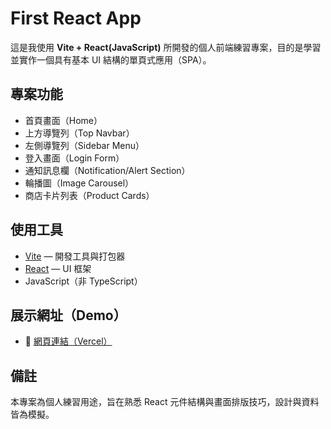 # First React App

這是我使用 **Vite + React(JavaScript)** 所開發的個人前端練習專案，目的是學習並實作一個具有基本 UI 結構的單頁式應用（SPA）。

## 專案功能

- 首頁畫面（Home）
- 上方導覽列（Top Navbar）
- 左側導覽列（Sidebar Menu）
- 登入畫面（Login Form）
- 通知訊息欄（Notification/Alert Section）
- 輪播圖（Image Carousel）
- 商店卡片列表（Product Cards）

## 使用工具

- [Vite](https://vitejs.dev/) — 開發工具與打包器
- [React](https://react.dev/) — UI 框架
- JavaScript（非 TypeScript）

## 展示網址（Demo）

- 🔗 [網頁連結（Vercel）](https://first-react-app-sigma-nine.vercel.app/)

## 備註

本專案為個人練習用途，旨在熟悉 React 元件結構與畫面排版技巧，設計與資料皆為模擬。
